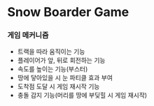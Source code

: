 # Snow Boarder Game

### 게임 메커니즘
* 트랙을 따라 움직이는 기능
* 플레이어가 앞, 뒤로 회전하는 기능
* 속도를 높이는 기능(부스터)
* 땅에 닿아있을 시 눈 파티클 효과 부여
* 도착점 도달 시 게임 재시작 기능
* 충돌 감지 기능(머리를 땅에 부딪힐 시 게임 재시작)
